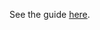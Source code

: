 See the guide [here](https://hazelcast-guides.github.io/guides-site/hazelcast-client-quarkus/index.html).
